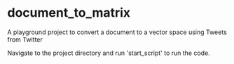# document_to_matrix
A playground project to convert a document to a vector space using Tweets from Twitter

Navigate to the project directory and run 'start_script' to run the code.

